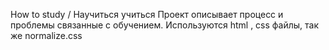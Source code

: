 How to study / Научиться учиться
Проект описывает процесс и проблемы связанные с обучением. 
Используются html , css файлы, так же normalize.css